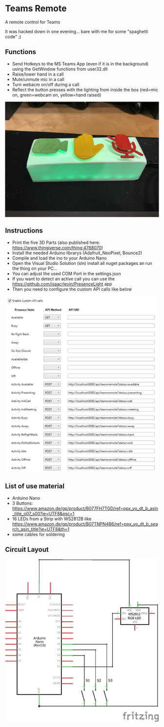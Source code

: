 # Teams Remote
A remote control for Teams

It was hacked down in one evening... bare with me for some "spaghetti code" ;)

## Functions
* Send Hotkeys to the MS Teams App (even if it is in the background) using the GetWindow functions from user32.dll
* Raise/lower hand in a call
* Mute/unmute mic in a call
* Turn webacm on/off during a call
* Reflect the button presses with the lighting from inside the box (red=mic on, green=webcam on, yellow=hand raised)

![Green](green.JPG)

## Instructions
* Print the five 3D Parts (also published here: https://www.thingiverse.com/thing:4788070)
* Install the needed Arduino librarys (Adafruit_NeoPixel, Bounce2)
* Compile and load the ino to your Arduino Nano
* Open the Visual Studio Solution (sln) install all nuget packages an run the thing on your PC...
* You can adjust the used COM Port in the settings.json
* If you want to detect an active call you can use the https://github.com/isaacrlevin/PresenceLight app
* Then you need to configure the custom API calls like below

![PresenceLight](presencelight.png)

## List of use material
* Arduino Nano
* 3 Buttons: https://www.amazon.de/gp/product/B077FH7TGD/ref=ppx_yo_dt_b_asin_title_o07_s00?ie=UTF8&psc=1
* 16 LEDs from a Strip with WS2812B like https://www.amazon.de/gp/product/B07TNPN4B6/ref=ppx_yo_dt_b_search_asin_title?ie=UTF8&th=1
* some cables for soldering


## Circuit Layout

![Circuit](Schaltung.png)

